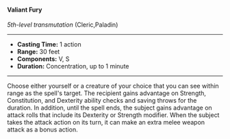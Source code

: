 #### Valiant Fury
*5th-level transmutation* (Cleric,Paladin)
___
- **Casting Time:** 1 action
- **Range:** 30 feet
- **Components:** V, S
- **Duration:** Concentration, up to 1 minute
---
Choose either yourself or a creature of your choice
that you can see within range as the spell's target.
The recipient gains advantage on Strength,
Constitution, and Dexterity ability checks and
saving throws for the duration. In addition, until
the spell ends, the subject gains advantage on attack
rolls that include its Dexterity or Strength modifier.
When the subject takes the attack action on its
turn, it can make an extra melee weapon attack as a
bonus action.
